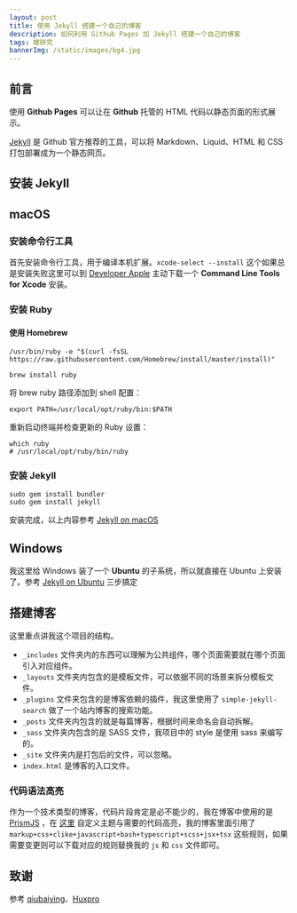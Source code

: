 ```yaml
---
layout: post
title: 使用 Jekyll 搭建一个自己的博客
description: 如何利用 Github Pages 加 Jekyll 搭建一个自己的博客
tags: 瞎研究
bannerImg: /static/images/bg4.jpg
---
```


## 前言

使用 **Github Pages** 可以让在 **Github** 托管的 HTML 代码以静态页面的形式展示。

[Jekyll](https://jekyllrb.com/) 是 Github 官方推荐的工具，可以将 Markdown、Liquid、HTML 和 CSS 打包部署成为一个静态网页。

<!--more-->

## 安装 Jekyll

## macOS

### 安装命令行工具

首先安装命令行工具，用于编译本机扩展。`xcode-select --install`
这个如果总是安装失败这里可以到 [Developer Apple](https://developer.apple.com/download/more/) 主动下载一个 **Command Line Tools for Xcode** 安装。

### 安装 Ruby

#### 使用 Homebrew

```shell
/usr/bin/ruby -e "$(curl -fsSL https://raw.githubusercontent.com/Homebrew/install/master/install)"

brew install ruby
```

将 brew ruby​​ 路径添加到 shell 配置：

```shell
export PATH=/usr/local/opt/ruby/bin:$PATH
```

重新启动终端并检查更新的 Ruby 设置：

```shell
which ruby
# /usr/local/opt/ruby/bin/ruby
```

### 安装 Jekyll

```shell
sudo gem install bundler
sudo gem install jekyll
```

安装完成，以上内容参考 [Jekyll on macOS](https://jekyllrb.com/docs/installation/macos/)

## Windows

我这里给 Windows 装了一个 **Ubuntu** 的子系统，所以就直接在 Ubuntu 上安装了。参考 [Jekyll on Ubuntu](https://jekyllrb.com/docs/installation/ubuntu/) 三步搞定

## 搭建博客

这里重点讲我这个项目的结构。

- `_includes` 文件夹内的东西可以理解为公共组件，哪个页面需要就在哪个页面引入对应组件。
- `_layouts` 文件夹内包含的是模板文件，可以依据不同的场景来拆分模板文件。
- `_plugins` 文件夹包含的是博客依赖的插件，我这里使用了 `simple-jekyll-search` 做了一个站内博客的搜索功能。
- `_posts` 文件夹内包含的就是每篇博客，根据时间来命名会自动拆解。
- `_sass` 文件夹内包含的是 SASS 文件，我项目中的 style 是使用 sass 来编写的。
- `_site` 文件夹内是打包后的文件，可以忽略。
- `index.html` 是博客的入口文件。

### 代码语法高亮

作为一个技术类型的博客，代码片段肯定是必不能少的，我在博客中使用的是 [PrismJS](https://prismjs.com) ，在 [这里](https://prismjs.com/download.html) 自定义主题与需要的代码高亮，我的博客里面引用了 `markup+css+clike+javascript+bash+typescript+scss+jsx+tsx` 这些规则，如果需要变更则可以下载对应的规则替换我的 `js` 和 `css` 文件即可。

## 致谢

参考 [qiubaiying](https://github.com/qiubaiying/qiubaiying.github.io)、[Huxpro](https://github.com/Huxpro/huxpro.github.io)
